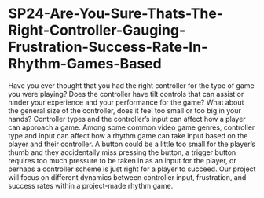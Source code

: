 # SP24-Are-You-Sure-Thats-The-Right-Controller-Gauging-Frustration-Success-Rate-In-Rhythm-Games-Based
Have you ever thought that you had the right controller for the type of game you were playing? Does the controller have tilt controls that can assist or hinder your experience and your performance for the game? What about the general size of the controller, does it feel too small or too big in your hands? Controller types and the controller’s input can affect how a player can approach a game. Among some common video game genres, controller type and input can affect how a rhythm game can take input based on the player and their controller. A button could be a little too small for the player’s thumb and they accidentally miss pressing the button, a trigger button requires too much pressure to be taken in as an input for the player, or perhaps a controller scheme is just right for a player to succeed. Our project will focus on different dynamics between controller input, frustration, and success rates within a project-made rhythm game. 
